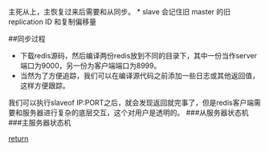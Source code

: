 主死从上，主恢复过来后需要和从同步。
    * slave 会记住旧 master 的旧 replication ID 和复制偏移量

##同步过程
* 下载redis源码，然后编译两份redis放到不同的目录下，其中一份当作server端口为9000，另一份为客户端端口为8999。
* 当然为了方便追踪，我们可以在编译源代码之前添加一些日志或其他返回值，这样方便跟踪。

我们可以执行slaveof IP:PORT之后，就会发现返回就完事了，但是redis客户端需要和服务器进行复杂的底层交互，这个对用户是透明的。
###从服务器状态机
###主服务器状态机


[return](README.md)